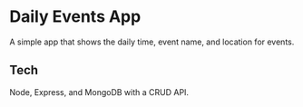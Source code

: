 # Daily Events App
A simple app that shows the daily time, event name, and location for events. 

## Tech 
Node, Express, and MongoDB with a CRUD API. 

